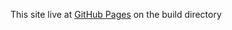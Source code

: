 This site live at [GitHub Pages](https://leomonta.github.io/build/index.html) on the build directory
